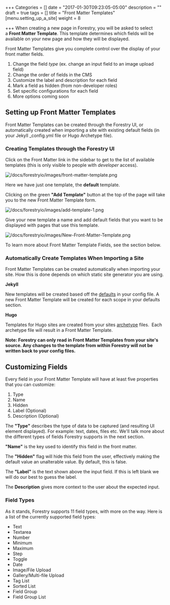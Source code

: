 +++
Categories = []
date = "2017-01-30T09:23:05-05:00"
description = ""
draft = true
tags = []
title = "Front Matter Templates"
[menu.setting_up_a_site]
weight = 8

+++
When creating a new page in Forestry, you will be asked to select a **Front Matter Template**. This template determines which fields will be available on your new page and how they will be displayed.

Front Matter Templates give you complete control over the display of your front matter fields.

1.  Change the field _type_ (ex. change an input field to an image upload field)
2.  Change the order of fields in the CMS
3.  Customize the label and description for each field
4.  Mark a field as hidden (from non-developer roles)
5.  Set specific configurations for each field
6.  More options coming soon

## Setting up Front Matter Templates

Front Matter Templates can be created through the Forestry UI, or automatically created when importing a site with existing default fields (in your Jekyll _config.yml file or Hugo Archetype file).

### Creating Templates through the Forestry UI

Click on the Front Matter link in the sidebar to get to the list of available templates (this is only visible to people with _developer_ access).

![/docs/forestryio/images/front-matter-template.png](/docs/forestryio/images/front-matter-template.png)

<span style="letter-spacing: 0.01em;"></span>

<span style="letter-spacing: 0.01em;" class="">Here we have just one template, the</span> **default**<span style="letter-spacing: 0.01em;"> template.</span>

Clicking on the green **"Add Template"** button at the top of the page will take you to the new Front Matter Template form.

![/docs/forestryio/images/add-template-1.png](/docs/forestryio/images/add-template-1.png)

<span style="letter-spacing: 0.01em;">Give your new template a name and add default fields that you want to be displayed with pages that use this template.</span>

![/docs/forestryio/images/New-Front-Matter-Template.png](/docs/forestryio/images/New-Front-Matter-Template.png)

<span style="letter-spacing: 0.01em;"></span>

<span style="letter-spacing: 0.01em;">To learn more about Front Matter Template Fields, see the section below.</span>

### Automatically Create Templates When Importing a Site

Front Matter Templates can be created automatically when importing your site. How this is done depends on which static site generator you are using.

**Jekyll**

New templates will be created based off the [defaults](https://jekyllrb.com/docs/configuration/#front-matter-defaults) in your config file. A new Front Matter Template will be created for each scope in your defaults section.

**Hugo**

Templates for Hugo sites are created from your sites [archetype](https://gohugo.io/content/archetypes/) files.  Each archetype file will result in a Front Matter Template.

**Note: Forestry can only read in Front Matter Templates from your site's source. Any changes to the template from within Forestry will not be written back to your config files.**

## Customizing Fields

Every field in your Front Matter Template will have at least five properties that you can customize:

1.  Type
2.  Name
3.  Hidden
4.  Label (Optional)
5.  Description (Optional)

The **"Type"** describes the type of data to be captured (and resulting UI element displayed). For example: text, dates, files etc. We'<span style="letter-spacing: 0.01em;">ll talk more about the different types of fields Forestry supports in the next section.</span>

**"Name"** is the key used to identify this field in the front matter.

The **"Hidden"** flag will hide this field from the user, effectively making the default value an unalterable value. By default, this is false.

The **"Label"** is the text shown above the input field. If this is left blank we will do our best to guess the label.

The **Description** gives more context to the user about the expected input.

### Field Types

As it stands, Forestry supports 11 field types, with more on the way. Here is a list of the currently supported field types:

*   Text
*   Textarea
*   Number
*   Minimum
*   Maximum
*   Step
*   Toggle
*   Date
*   Image/File Upload
*   Gallery/Multi-file Upload
*   Tag List
*   Sorted List
*   Field Group
*   Field Group List